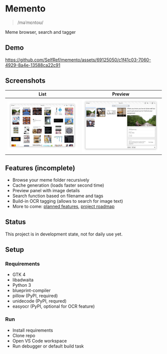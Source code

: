 # Memento
> /məˈmɛntoʊ/

Meme browser, search and tagger

## Demo
https://github.com/SelfRef/memento/assets/69125050/c1f41c03-7060-4929-8a4e-13588ca22c91

## Screenshots
List | Preview
---|---
![list](assets/screenshots/grid.png) | ![preview](assets/screenshots/preview.png)


## Features (incomplete)
- Browse your meme folder recursively
- Cache generation (loads faster second time)
- Preview panel with image details
- Search function based on filename and tags
- Build-in OCR tagging (allows to search for image text)
- More to come: [planned features](https://github.com/SelfRef/memento/labels/enhancement), [project roadmap](https://github.com/users/SelfRef/projects/4)

## Status
This project is in development state, not for daily use yet.

## Setup

### Requirements
- GTK 4
- libadwaita
- Python 3
- blueprint-compiler
- pillow (PyPI, required)
- unidecode (PyPI, requred)
- easyocr (PyPI, optional for OCR feature)

### Run
- Install requirements
- Clone repo
- Open VS Code workspace
- Run debugger or default build task
